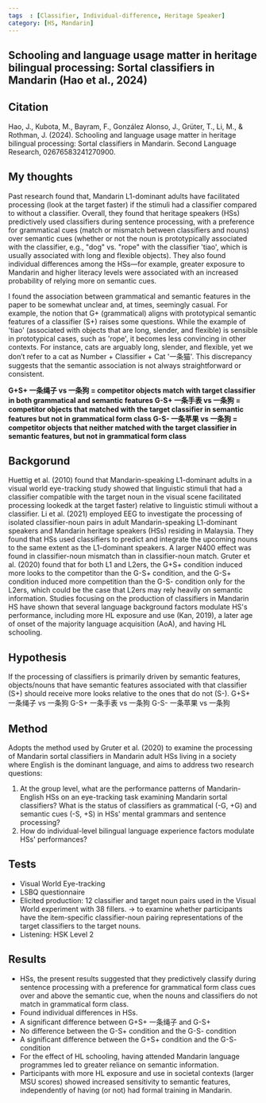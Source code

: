 ```yaml
---
tags  : [Classifier, Individual-difference, Heritage Speaker]
category: [HS, Mandarin]
---
```

## Schooling and language usage matter in heritage bilingual processing: Sortal classifiers in Mandarin (Hao et al., 2024)

## Citation 
Hao, J., Kubota, M., Bayram, F., González Alonso, J., Grüter, T., Li, M., & Rothman, J. (2024). Schooling and language usage matter in heritage bilingual processing: Sortal classifiers in Mandarin. Second Language Research, 02676583241270900.

## My thoughts
Past research found that, Mandarin L1-dominant adults have facilitated processing (look at the target faster) if the stimuli had a classifier compared to without a classifier. Overall, they found that heritage speakers (HSs) predictively used classifiers during sentence processing, with a preference for grammatical cues (match or mismatch between classifiers and nouns) over semantic cues (whether or not the noun is prototypically associated with the classifier, e.g., "dog" vs. "rope" with the classifier 'tiao', which is usually associated with long and flexible objects). They also found individual differences among the HSs—for example, greater exposure to Mandarin and higher literacy levels were associated with an increased probability of relying more on semantic cues.

I found the association between grammatical and semantic features in the paper to be somewhat unclear and, at times, seemingly casual. For example, the notion that G+ (grammatical) aligns with prototypical semantic features of a classifier (S+) raises some questions. While the example of 'tiao' (associated with objects that are long, slender, and flexible) is sensible in prototypical cases, such as 'rope', it becomes less convincing in other contexts. For instance, cats are arguably long, slender, and flexible, yet we don’t refer to a cat as Number + Classifier + Cat '一条猫'. This discrepancy suggests that the semantic association is not always straightforward or consistent.

**G+S+ 一条绳子 vs 一条狗 = competitor objects match with target classifier in both grammatical and semantic features
G-S+ 一条手表 vs 一条狗 = competitor objects that matched with the target classifier in semantic features but not in grammatical form class
G-S- 一条苹果 vs 一条狗 = competitor objects that neither matched with the target classifier in semantic features, but not in grammatical form class**

## Backgorund 
Huettig et al. (2010) found that Mandarin-speaking L1-dominant adults in a visual world eye-tracking study showed that linguistic stimuli that had a classifier compatible with the target noun in the visual scene facilitated processing lookedk at the target faster) relative to linguistic stimuli without a classifier. 
Li et al. (2021) employed EEG to investigate the processing of isolated classifier-noun pairs in adult Mandarin-speaking L1-dominant speakers and Mandarin heritage speakers (HSs) residing in Malaysia. They found that HSs used classifiers to predict and integrate the upcoming nouns to the same extent as the L1-dominant speakers. A larger N400 effect was found in classifier-noun mismatch than in classifier-noun match.
Gruter et al. (2020) found that for both L1 and L2ers, the G+S+ condition induced more looks to the competitor than the G-S+ condition, and the G-S+ condition induced more competition than the G-S- condition only for the L2ers, which could be the case that L2ers may rely heavily on semantic information.
Studies focusing on the production of classifiers in Mandarin HS have shown that several language background factors modulate HS's performance, including more HL exposure and use (Kan, 2019), a later age of onset of the majority language acquisition (AoA), and having HL schooling. 

## Hypothesis 
If the processing of classifiers is primarily driven by semantic features, objects/nouns that have semantic features associated with that classifier (S+) should receive more looks relative to the ones that do not (S-).
G+S+ 一条绳子 vs 一条狗
G-S+ 一条手表 vs 一条狗
G-S- 一条苹果 vs 一条狗

## Method
Adopts the method used by Gruter et al. (2020) to examine the processing of Mandarin sortal classifiers in Mandarin adult HSs living in a society where English is the dominant language, and aims to address two research questions: 
1. At the group level, what are the performance patterns of Mandarin-English HSs on an eye-tracking task examining Mandarin sortal classifiers? What is the status of classifiers as grammatical (-G, +G) and semantic cues (-S, +S) in HSs' mental grammars and sentence processing?
2. How do individual-level bilingual language experience factors modulate HSs' performances?

## Tests 
- Visual World Eye-tracking
- LSBQ questionnaire
- Elicited production: 12 classifier and target noun pairs used in the Visual World experiment with 38 fillers. -> to examine whether participants have the item-specific classifier-noun pairing representations of the target classifiers to the target nouns. 
- Listening: HSK Level 2

## Results
- HSs, the present results suggested that they predictively classify during sentence processing with a preference for grammatical form class cues over and above the semantic cue, when the nouns and classifiers do not match in grammatical form class.
- Found individual differences in HSs. 
- A significant difference between G+S+ 一条绳子 and G-S+
- No difference between the G-S+ condition and the G-S- condition
- A significant difference between the G+S+ condition and the G-S- condition
- For the effect of HL schooling, having attended Mandarin language programmes led to greater reliance on semantic information.
- Participants with more HL exposure and use in societal contexts (larger MSU scores) showed increased sensitivity to semantic features, independently of having (or not) had formal training in Mandarin.
